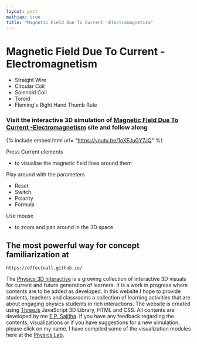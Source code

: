 ```yaml
---
layout: post
mathjax: true
title: "Magnetic Field Due To Current -Electromagnetism"
---
```

# Magnetic Field Due To Current -Electromagnetism

* Straight Wire
* Circular Coil 
* Solenoid Coil
* Toroid 
* Fleming's Right Hand Thumb Rule

### Visit the interactive 3D simulation of [Magnetic Field Due To Current -Electromagnetism](https://effectuall.github.io/index.html#Simulations/Magnetism_Magnetic_Effect_due_to_Current.html ) site and follow along 

{% include embed.html url= "https://youtu.be/1oXFJuGY7JQ" %}

Press Current elements
* to visualise the magnetic field lines around them

Play around with the parameters
* Reset
* Switch
* Polarity
* Formula

Use mouse 

* to zoom and pan around in the 3D space

## The most powerful way for concept familiarization at
```
https://effectuall.github.io/
```
The [Physics 3D Interactive](https://effectuall.github.io/) is a growing collection of interactive 3D visuals for current and future generation of learners. It is a work in progress where contents are to be added as developed. In this website I hope to provide students, teachers and classrooms a collection of learning activities that are about engaging physics students in rich interactions. The website is created using [Three.js](https://threejs.org/) JavaScript 3D Library, HTML and CSS. All contents are developed by me [E.P. Sajitha](effectuallearning@gmail.com). If you have any feedback regarding the contents, visualizations or if you have suggestions for a new simulation, please click on my name. 
I have compiled some of the visualization modules here at the [Physics Lab]( physicslab).


